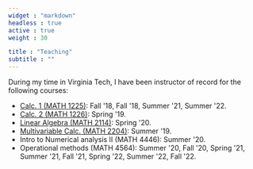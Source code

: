 ```yaml
---
widget : "markdown" 
headless : true
active : true
weight : 30

title : "Teaching"
subtitle : ""
---
```

During my time in Virginia Tech, I have been instructor of record for the following courses: 

- [Calc. 1 (MATH 1225)](https://math.vt.edu/undergrad-math/courses/math-1225.html): Fall '18, Fall '18, Summer '21, Summer '22.
- [Calc. 2 (MATH 1226)](https://math.vt.edu/undergrad-math/courses/math-1226.html): Spring '19. 
- [Linear Algebra (MATH 2114)](https://math.vt.edu/undergrad-math/courses/math-2114.html): Spring '20.
- [Multivariable Calc. (MATH 2204)](https://math.vt.edu/undergrad-math/courses/math-2204.html): Summer '19.
- Intro to Numerical analysis II (MATH 4446): Summer '20.
- Operational methods (MATH 4564): Summer '20, Fall '20, Spring '21, Summer '21, Fall '21, Spring '22, Summer '22, Fall '22. 